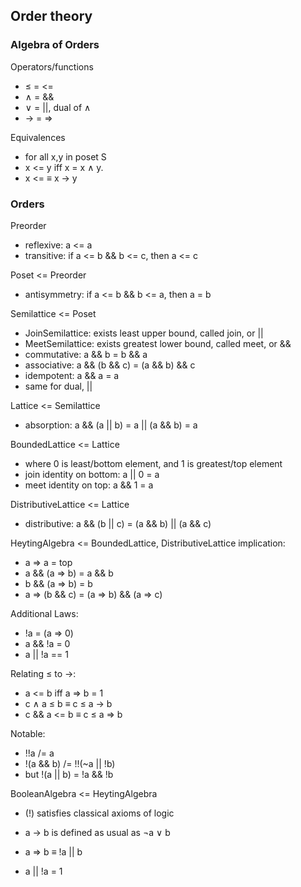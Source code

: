 
## Order theory

### Algebra of Orders

Operators/functions
  - ≤ = <=
  - ∧ = &&
  - ∨ = ||, dual of ∧
  - → = =>

Equivalences
  - for all x,y in poset S
  - x <= y iff x = x ∧ y.
  - x <= ≡ x -> y

### Orders

Preorder
  - reflexive: a <= a
  - transitive: if a <= b && b <= c, then a <= c

Poset <= Preorder
  - antisymmetry: if a <= b && b <= a, then a = b

Semilattice <= Poset
  - JoinSemilattice: exists least upper bound, called join, or ||
  - MeetSemilattice: exists greatest lower bound, called meet, or &&
  - commutative: a && b = b && a
  - associative: a && (b && c) = (a && b) && c
  - idempotent: a && a = a
  - same for dual, ||

Lattice <= Semilattice
  - absorption: a && (a || b) = a || (a && b) = a

BoundedLattice <= Lattice
  - where 0 is least/bottom element, and 1 is greatest/top element
  - join identity on bottom: a || 0 = a
  - meet identity on top: a && 1 = a

DistributiveLattice <= Lattice
  - distributive: a && (b || c) = (a && b) || (a && c)

HeytingAlgebra <= BoundedLattice, DistributiveLattice
   implication:
  - a => a = top
  - a && (a => b) = a && b
  - b && (a => b) = b
  - a => (b && c) = (a => b) && (a => c)

  Additional Laws:
  - !a = (a => 0)
  - a && !a = 0
  - a || !a == 1

  Relating ≤ to →:
  - a <= b iff a => b = 1
  - c ∧ a ≤ b ≡ c ≤ a → b
  - c && a <= b ≡ c ≤ a => b

  Notable:
  - !!a /= a
  - !(a && b) /= !!(~a || !b)
  - but !(a || b) = !a && !b

BooleanAlgebra <= HeytingAlgebra
  - (!) satisfies classical axioms of logic
  - a → b is defined as usual as ¬a ∨ b
  - a => b ≡ !a || b

  - a || !a = 1
